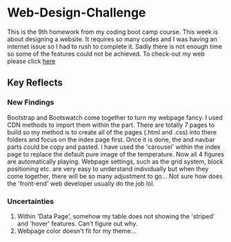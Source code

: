 # Web-Design-Challenge
This is the 9th homework from my coding boot camp course.
This week is about designing a website. It requires so many codes and I was having an internet issue so I had to rush to complete it. Sadly there is not enough time so some of the features could not be achieved.
To check-out my web please click [here](https://thgiliwt.github.io/Web-Design-Challenge/)

## Key Reflects

### New Findings
Bootstrap and Bootswatch come together to turn my webpage fancy. I used CDN methods to import them within the <head> part. There are totally 7 pages to build so my method is to create all of the pages (.html and .css) into there folders and focus on the index page first. Once it is done, the <head> and navbar parts could be copy and pasted.
I have used the 'carousel' within the index page to replace the default pure image of the temperature. Now all 4 figures are automatically playing.
Webpage settings, such as the grid system, block positioning etc. are very easy to understand individually but when they come together, there will be so many adjustment to go... Not sure how does the 'front-end' web developer usually do the job lol.

### Uncertainties
1. Within 'Data Page', somehow my table does not showing the 'striped' and 'hover' features. Can't figure out why.
2. Webpage color doesn't fit for my theme...

